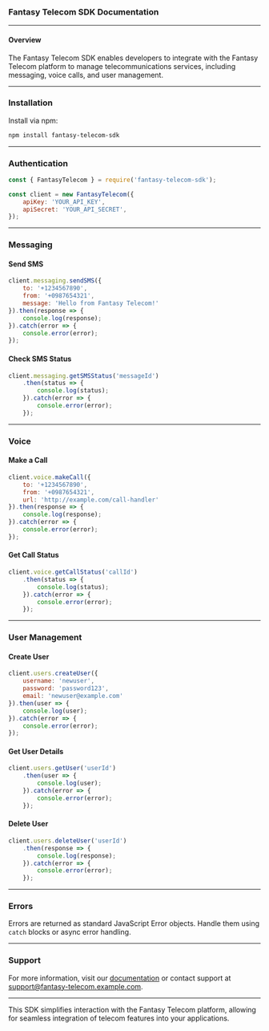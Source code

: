 ### Fantasy Telecom SDK Documentation

---

#### Overview

The Fantasy Telecom SDK enables developers to integrate with the Fantasy Telecom platform to manage telecommunications services, including messaging, voice calls, and user management. 

---

### Installation

Install via npm:

```bash
npm install fantasy-telecom-sdk
```

---

### Authentication

```javascript
const { FantasyTelecom } = require('fantasy-telecom-sdk');

const client = new FantasyTelecom({
    apiKey: 'YOUR_API_KEY',
    apiSecret: 'YOUR_API_SECRET',
});
```

---

### Messaging

#### Send SMS

```javascript
client.messaging.sendSMS({
    to: '+1234567890',
    from: '+0987654321',
    message: 'Hello from Fantasy Telecom!'
}).then(response => {
    console.log(response);
}).catch(error => {
    console.error(error);
});
```

#### Check SMS Status

```javascript
client.messaging.getSMSStatus('messageId')
    .then(status => {
        console.log(status);
    }).catch(error => {
        console.error(error);
    });
```

---

### Voice

#### Make a Call

```javascript
client.voice.makeCall({
    to: '+1234567890',
    from: '+0987654321',
    url: 'http://example.com/call-handler'
}).then(response => {
    console.log(response);
}).catch(error => {
    console.error(error);
});
```

#### Get Call Status

```javascript
client.voice.getCallStatus('callId')
    .then(status => {
        console.log(status);
    }).catch(error => {
        console.error(error);
    });
```

---

### User Management

#### Create User

```javascript
client.users.createUser({
    username: 'newuser',
    password: 'password123',
    email: 'newuser@example.com'
}).then(user => {
    console.log(user);
}).catch(error => {
    console.error(error);
});
```

#### Get User Details

```javascript
client.users.getUser('userId')
    .then(user => {
        console.log(user);
    }).catch(error => {
        console.error(error);
    });
```

#### Delete User

```javascript
client.users.deleteUser('userId')
    .then(response => {
        console.log(response);
    }).catch(error => {
        console.error(error);
    });
```

---

### Errors

Errors are returned as standard JavaScript Error objects. Handle them using `catch` blocks or async error handling.

---

### Support

For more information, visit our [documentation](http://fantasy-telecom.example.com/docs) or contact support at support@fantasy-telecom.example.com.

---

This SDK simplifies interaction with the Fantasy Telecom platform, allowing for seamless integration of telecom features into your applications.
